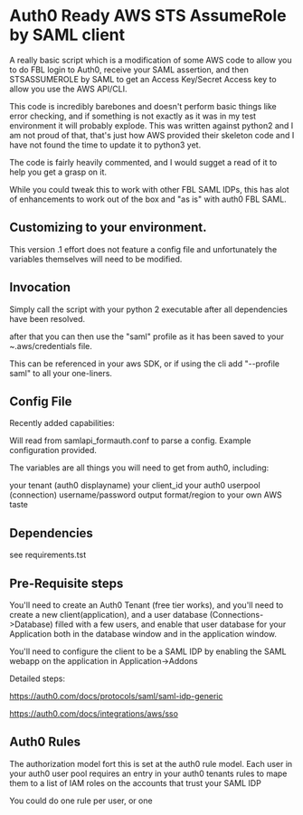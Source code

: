 # Auth0 Ready AWS STS AssumeRole by SAML client

A really basic script which is a modification of some AWS code to allow you to do FBL login to Auth0, receive your SAML assertion, and then STSASSUMEROLE by SAML to get an Access Key/Secret Access key to allow you use the AWS API/CLI.

This code is incredibly barebones and doesn't perform basic things like error checking, and if something is not exactly as it was in my test environment it will probably explode. This was written against python2 and I am not proud of that, that's just how AWS provided their skeleton code and I have not found the time to update it to python3 yet.

The code is fairly heavily commented, and I would sugget a read of it to help you get a grasp on it.

While you could tweak this to work with other FBL SAML IDPs, this has alot of enhancements to work out of the box and "as is" with auth0 FBL SAML.

## Customizing to your environment.

This version .1 effort does not feature a config file and unfortunately the variables themselves will need to be modified.


## Invocation

Simply call the script with your python 2 executable after all dependencies have been resolved.

after that you can then use the "saml" profile as it has been saved to your ~.aws/credentials file.

This can be referenced in your aws SDK, or if using the cli add "--profile saml" to all your one-liners.

## Config File

Recently added capabilities:

Will read from samlapi_formauth.conf to parse a config. Example configuration provided.

The variables are all things you will need to get from auth0, including:

your tenant (auth0 displayname)
your client_id
your auth0 userpool (connection)
username/password
output format/region to your own AWS taste



## Dependencies

see requirements.tst

## Pre-Requisite steps

You'll need to create an Auth0 Tenant (free tier works), and you'll need to create a new client(application), and a user database (Connections->Database) filled with a few users, and enable that user database for your Application both in the database window and in the application window.

You'll need to configure the client to be a SAML IDP by enabling  the SAML webapp on the application in Application->Addons

Detailed steps:

https://auth0.com/docs/protocols/saml/saml-idp-generic

https://auth0.com/docs/integrations/aws/sso

## Auth0 Rules

The authorization model fort this is set at the auth0 rule model. Each user in your auth0 user pool requires an entry in your auth0 tenants rules to mape them to a list of IAM roles on the accounts that trust your SAML IDP

You could do one rule per user, or one 

